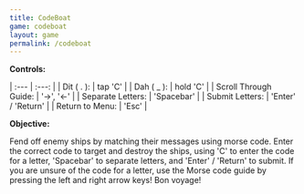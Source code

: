 ```yaml
---
title: CodeBoat
game: codeboat
layout: game
permalink: /codeboat
---
```


**Controls:**

| :--- | :---: |
| Dit ( . ): | tap 'C' |
| Dah ( _ ): | hold 'C' |
| Scroll Through Guide: | '→', '←' |
| Separate Letters: | 'Spacebar' |
| Submit Letters: | 'Enter' / 'Return' |
| Return to Menu: | 'Esc' |

**Objective:**

Fend off enemy ships by matching their messages using morse code. Enter the correct code to target and destroy the ships, using 'C' to enter the code for a letter, 'Spacebar' to separate letters, and 'Enter' / 'Return' to submit. If you are unsure of the code for a letter, use the Morse code guide by pressing the left and right arrow keys! Bon voyage!
